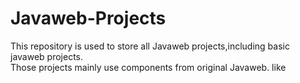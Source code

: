 # Javaweb-Projects
This repository is used to store all Javaweb projects,including basic javaweb projects.<br>
Those projects mainly use components from original Javaweb. like 
